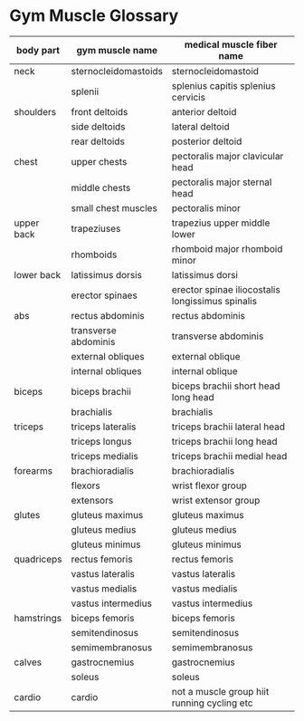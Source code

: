 # Gym Muscle Glossary


| body part   | gym muscle name               | medical muscle fiber name                          |
|-------------|-------------------------------|----------------------------------------------------|
| neck        | sternocleidomastoids          | sternocleidomastoid                                |
|             | splenii                       | splenius capitis splenius cervicis                 |
| shoulders   | front deltoids                | anterior deltoid                                   |
|             | side deltoids                 | lateral deltoid                                    |
|             | rear deltoids                 | posterior deltoid                                  |
| chest       | upper chests                  | pectoralis major clavicular head                   |
|             | middle chests                 | pectoralis major sternal head                       |
|             | small chest muscles           | pectoralis minor                                   |
| upper back  | trapeziuses                   | trapezius upper middle lower                        |
|             | rhomboids                     | rhomboid major rhomboid minor                       |
| lower back  | latissimus dorsis             | latissimus dorsi                                   |
|             | erector spinaes               | erector spinae iliocostalis longissimus spinalis  |
| abs         | rectus abdominis              | rectus abdominis                                   |
|             | transverse abdominis          | transverse abdominis                               |
|             | external obliques             | external oblique                                   |
|             | internal obliques             | internal oblique                                   |
| biceps      | biceps brachii                | biceps brachii short head long head                |
|             | brachialis                    | brachialis                                         |
| triceps     | triceps lateralis             | triceps brachii lateral head                        |
|             | triceps longus                | triceps brachii long head                           |
|             | triceps medialis              | triceps brachii medial head                         |
| forearms    | brachioradialis               | brachioradialis                                    |
|             | flexors                       | wrist flexor group                                 |
|             | extensors                     | wrist extensor group                               |
| glutes      | gluteus maximus               | gluteus maximus                                    |
|             | gluteus medius                | gluteus medius                                     |
|             | gluteus minimus               | gluteus minimus                                    |
| quadriceps  | rectus femoris                | rectus femoris                                     |
|             | vastus lateralis              | vastus lateralis                                   |
|             | vastus medialis               | vastus medialis                                    |
|             | vastus intermedius            | vastus intermedius                                 |
| hamstrings  | biceps femoris                | biceps femoris                                     |
|             | semitendinosus                | semitendinosus                                     |
|             | semimembranosus              | semimembranosus                                    |
| calves      | gastrocnemius                 | gastrocnemius                                      |
|             | soleus                        | soleus                                             |
| cardio      | cardio                        | not a muscle group hiit running cycling etc       |
